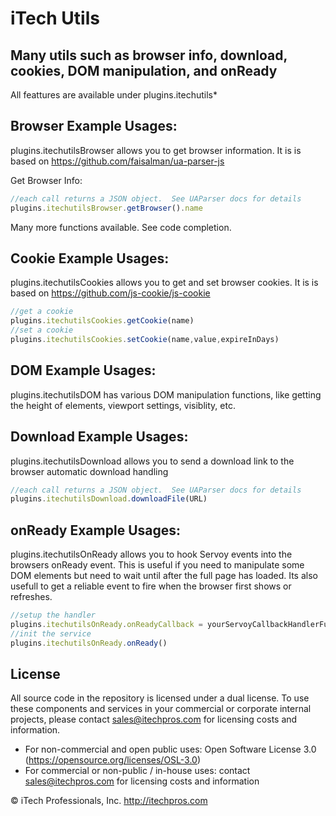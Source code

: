 # iTech Utils
## Many utils such as browser info, download, cookies, DOM manipulation, and onReady

All feattures are available under plugins.itechutils*

## Browser Example Usages:
plugins.itechutilsBrowser allows you to get browser information.  It is is based on https://github.com/faisalman/ua-parser-js

Get Browser Info:
```javascript
//each call returns a JSON object.  See UAParser docs for details
plugins.itechutilsBrowser.getBrowser().name
```
Many more functions available.  See code completion.

## Cookie Example Usages:
plugins.itechutilsCookies allows you to get and set browser cookies.  It is is based on https://github.com/js-cookie/js-cookie
```javascript
//get a cookie
plugins.itechutilsCookies.getCookie(name)
//set a cookie
plugins.itechutilsCookies.setCookie(name,value,expireInDays)
```

## DOM Example Usages:
plugins.itechutilsDOM has various DOM manipulation functions, like getting the height of elements, viewport settings, visiblity, etc.

## Download Example Usages:
plugins.itechutilsDownload allows you to send a download link to the browser automatic download handling
```javascript
//each call returns a JSON object.  See UAParser docs for details
plugins.itechutilsDownload.downloadFile(URL)
```

## onReady Example Usages:
plugins.itechutilsOnReady allows you to hook Servoy events into the browsers onReady event.  This is useful if you need to manipulate some DOM elements but need to wait until after the full page has loaded.  Its also usefull to get a reliable event to fire when the browser first shows or refreshes.
```javascript
//setup the handler
plugins.itechutilsOnReady.onReadyCallback = yourServoyCallbackHandlerFunction
//init the service
plugins.itechutilsOnReady.onReady()
```


## License

All source code in the repository is licensed under a dual license.  To use these components and services in your commercial or corporate internal projects, please contact sales@itechpros.com for licensing costs and information.

 * For non-commercial and open public uses: Open Software License 3.0 (https://opensource.org/licenses/OSL-3.0)
 * For commercial or non-public / in-house uses: contact sales@itechpros.com for licensing costs and information

&copy; iTech Professionals, Inc. 
http://itechpros.com
